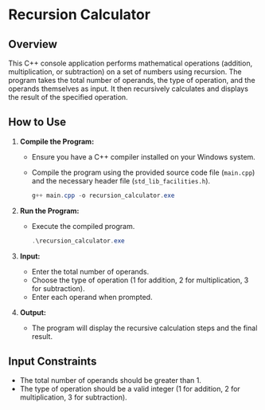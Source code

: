 # Recursion Calculator

## Overview

This C++ console application performs mathematical operations (addition, multiplication, or subtraction) on a set of numbers using recursion. The program takes the total number of operands, the type of operation, and the operands themselves as input. It then recursively calculates and displays the result of the specified operation.

## How to Use

1. **Compile the Program:**
   - Ensure you have a C++ compiler installed on your Windows system.
   - Compile the program using the provided source code file (`main.cpp`) and the necessary header file (`std_lib_facilities.h`).

     ```powershell
     g++ main.cpp -o recursion_calculator.exe
     ```

2. **Run the Program:**
   - Execute the compiled program.

     ```powershell
     .\recursion_calculator.exe
     ```

3. **Input:**
   - Enter the total number of operands.
   - Choose the type of operation (1 for addition, 2 for multiplication, 3 for subtraction).
   - Enter each operand when prompted.

4. **Output:**
   - The program will display the recursive calculation steps and the final result.

## Input Constraints

- The total number of operands should be greater than 1.
- The type of operation should be a valid integer (1 for addition, 2 for multiplication, 3 for subtraction).

